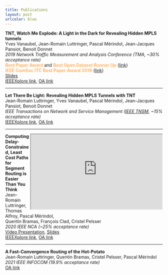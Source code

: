 ```yaml
---
title: Publications
layout: post
urlcolor: blue
--- 
```


<span class="anchor" id="publication"></span> 

**TNT, Watch Me Explode: A Light in the Dark for Revealing Hidden MPLS tunnels**  
Yves Vanaubel, Jean-Romain Luttringer, Pascal Mérindol, Jean-Jacques Pansiot, Benoit Donnet  
*2019 Network Traffic Measurement and Analysis Conference (TMA, ~30% acceptance rate)*     
<span style="color:#FFB366">
**Best Paper Award**</span>  and <span style="color:#FFB366">
**Best Open Dataset Runner Up**</span> ([link](https://tma.ifip.org/2019/awards/))  
<span style="color:#FFB366">
 **IEEE ComSoc ITC Best Paper Award 2019** </span> ([link](https://itc.committees.comsoc.org/awards/))  
[Slides](https://drive.google.com/open?id=1_jedHe11BJ5BXX8b6PEQ5zMcTI6UAKxt)  
[IEEEXplore link](https://ieeexplore.ieee.org/document/8784525), [OA link](https://hal.archives-ouvertes.fr/hal-02993441/document)


---

**Let There Be Light: Revealing Hidden MPLS Tunnels with TNT**  
Jean-Romain Luttringer, Yves Vanaubel, Pascal Mérindol, Jean-Jacques Pansiot, Benoit Donnet   
*IEEE Transactions on Network and Service Management ([IEEE TNSM](https://ieeexplore.ieee.org/document/8943176), ~15% acceptance rate)*    
[IEEEXplore link](https://ieeexplore.ieee.org/document/8943176), [OA link](https://hal.archives-ouvertes.fr/hal-02993507/document) 

---
<iframe width="420" height="240"
src="https://www.youtube.com/embed/U1Aa0151D_k" align="right">
</iframe>

**Computing Delay-Constrained, Least Cost Paths**  
**for Segment Routing is Easier Than You Think**   
Jean-Romain Luttringer, Thomas Alfroy, Pascal Mérindol,  
Quentin Bramas, François Clad, Cristel Pelsser   
*2020 IEEE NCA (~25% acceptance rate)*   
[Video Presentation](https://youtu.be/U1Aa0151D_k), [Slides](https://drive.google.com/file/d/13nelTDwJFsp6Cw1fXWiY3D5onqqx1V6q/view?usp=sharing)       
[IEEEXplore link](https://ieeexplore.ieee.org/document/9306706), [OA link](https://hal.archives-ouvertes.fr/hal-02993545/document)   

---

**A Fast-Convergence Routing of the Hot-Potato**  
Jean-Romain Luttringer, Quentin Bramas, Cristel Pelsser, Pascal Mérindol  
*2021 IEEE INFOCOM (19.9% acceptance rate)*   
[OA link](https://hal.archives-ouvertes.fr/hal-03117873v1)

